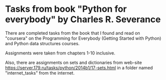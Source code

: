 # Tasks from book "Python for everybody" by Charles R. Severance

There are completed tasks from the book that I found and read on "coursera"
on the Programming for Everybody (Getting Started with Python) and Python data structures courses.

Assignments were taken from chapters 1-10 inclusive.

Also, there are assignments on sets and dictionaries from web-site 
https://server.179.ru/tasks/python/2014b1/17-sets.html 
in a folder named "internet_tasks" from the internet.